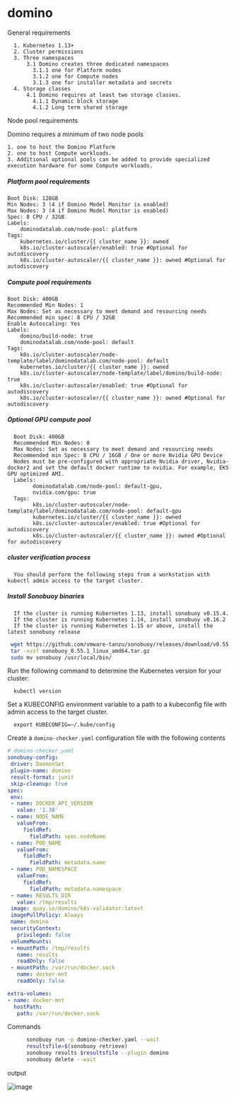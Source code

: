 # domino

General requirements

      1. Kubernetes 1.13+
      2. Cluster permissions
      3. Three namespaces
          3.1 Domino creates three dedicated namespaces
            3.1.1 one for Platform nodes
            3.1.2 one for Compute nodes
            3.1.3 one for installer metadata and secrets
      4. Storage classes
          4.1 Domino requires at least two storage classes.
            4.1.1 Dynamic block storage
            4.1.2 Long term shared storage
           
Node pool requirements

  Domino requires a minimum of two node pools
  
    1. one to host the Domino Platform
    2. one to host Compute workloads.
    3. Additional optional pools can be added to provide specialized execution hardware for some Compute workloads.

##### Platform pool requirements

    Boot Disk: 128GB
    Min Nodes: 3 (4 if Domino Model Monitor is enabled)
    Max Nodes: 3 (4 if Domino Model Monitor is enabled)
    Spec: 8 CPU / 32GB
    Labels: 
        dominodatalab.com/node-pool: platform
    Tags:
        kubernetes.io/cluster/{{ cluster_name }}: owned
        k8s.io/cluster-autoscaler/enabled: true #Optional for autodiscovery
        k8s.io/cluster-autoscaler/{{ cluster_name }}: owned #Optional for autodiscovery
        
##### Compute pool requirements

    Boot Disk: 400GB
    Recommended Min Nodes: 1
    Max Nodes: Set as necessary to meet demand and resourcing needs
    Recommended min spec: 8 CPU / 32GB
    Enable Autoscaling: Yes
    Labels: 
        domino/build-node: true
        dominodatalab.com/node-pool: default
    Tags:
        k8s.io/cluster-autoscaler/node-template/label/dominodatalab.com/node-pool: default
        kubernetes.io/cluster/{{ cluster_name }}: owned
        k8s.io/cluster-autoscaler/node-template/label/domino/build-node: true
        k8s.io/cluster-autoscaler/enabled: true #Optional for autodiscovery
        k8s.io/cluster-autoscaler/{{ cluster_name }}: owned #Optional for autodiscovery

##### Optional GPU compute pool

      Boot Disk: 400GB
      Recommended Min Nodes: 0
      Max Nodes: Set as necessary to meet demand and resourcing needs
      Recommended min Spec: 8 CPU / 16GB / One or more Nvidia GPU Device
      Nodes must be pre-configured with appropriate Nvidia driver, Nvidia-docker2 and set the default docker runtime to nvidia. For example, EKS GPU optimized AMI.
      Labels: 
            dominodatalab.com/node-pool: default-gpu, 
            nvidia.com/gpu: true
      Tags:
            k8s.io/cluster-autoscaler/node-template/label/dominodatalab.com/node-pool: default-gpu
            kubernetes.io/cluster/{{ cluster_name }}: owned
            k8s.io/cluster-autoscaler/enabled: true #Optional for autodiscovery
            k8s.io/cluster-autoscaler/{{ cluster_name }}: owned #Optional for autodiscovery

##### cluster verification process

      You should perform the following steps from a workstation with kubectl admin access to the target cluster.

##### Install Sonobuoy binaries

      If the cluster is running Kubernetes 1.13, install sonobuoy v0.15.4.
      If the cluster is running Kubernetes 1.14, install sonobuoy v0.16.2
      If the cluster is running Kubernetes 1.15 or above, install the latest sonobuoy release

```bash
 wget https://github.com/vmware-tanzu/sonobuoy/releases/download/v0.55.1/sonobuoy_0.55.1_linux_amd64.tar.gz
 tar -xvzf sonobuoy_0.55.1_linux_amd64.tar.gz
 sudo mv sonobuoy /usr/local/bin/
```


Run the following command to determine the Kubernetes version for your cluster:

      kubectl version

Set a KUBECONFIG environment variable to a path to a kubeconfig file with admin access to the target cluster.

      export KUBECONFIG=~/.kube/config
      
Create a `domino-checker.yaml` configuration file with the following contents

```yml
# domino-checker.yaml
sonobuoy-config:
 driver: DaemonSet
 plugin-name: domino
 result-format: junit
 skip-cleanup: true
spec:
 env:
 - name: DOCKER_API_VERSION
   value: '1.38'
 - name: NODE_NAME
   valueFrom:
     fieldRef:
       fieldPath: spec.nodeName
 - name: POD_NAME
   valueFrom:
     fieldRef:
       fieldPath: metadata.name
 - name: POD_NAMESPACE
   valueFrom:
     fieldRef:
       fieldPath: metadata.namespace
 - name: RESULTS_DIR
   value: /tmp/results
 image: quay.io/domino/k8s-validator:latest
 imagePullPolicy: Always
 name: domino
 securityContext:
   privileged: false
 volumeMounts:
 - mountPath: /tmp/results
   name: results
   readOnly: false
 - mountPath: /var/run/docker.sock
   name: docker-mnt
   readOnly: false

extra-volumes:
- name: docker-mnt
  hostPath:
   path: /var/run/docker.sock
```


Commands

```bash
      sonobuoy run -p domino-checker.yaml --wait
      resultsfile=$(sonobuoy retrieve)
      sonobuoy results $resultsfile --plugin domino
      sonobuoy delete --wait
```

output

![image](https://user-images.githubusercontent.com/57703276/144083009-39629b58-2c66-4d6d-bcb9-250f253db4f2.png)
